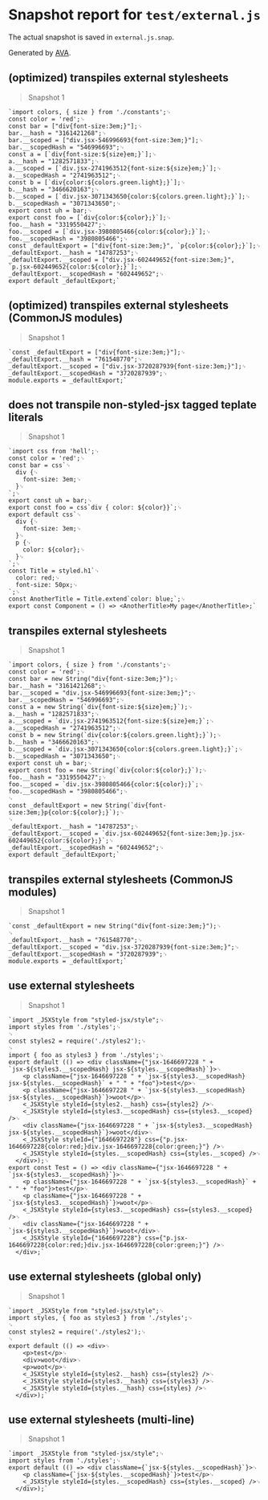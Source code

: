 # Snapshot report for `test/external.js`

The actual snapshot is saved in `external.js.snap`.

Generated by [AVA](https://ava.li).

## (optimized) transpiles external stylesheets

> Snapshot 1

    `import colors, { size } from './constants';␊
    const color = 'red';␊
    const bar = ["div{font-size:3em;}"];␊
    bar.__hash = "3161421268";␊
    bar.__scoped = ["div.jsx-546996693{font-size:3em;}"];␊
    bar.__scopedHash = "546996693";␊
    const a = [`div{font-size:${size}em;}`];␊
    a.__hash = "1282571833";␊
    a.__scoped = [`div.jsx-2741963512{font-size:${size}em;}`];␊
    a.__scopedHash = "2741963512";␊
    const b = [`div{color:${colors.green.light};}`];␊
    b.__hash = "3466620163";␊
    b.__scoped = [`div.jsx-3071343650{color:${colors.green.light};}`];␊
    b.__scopedHash = "3071343650";␊
    export const uh = bar;␊
    export const foo = [`div{color:${color};}`];␊
    foo.__hash = "3319550427";␊
    foo.__scoped = [`div.jsx-3980805466{color:${color};}`];␊
    foo.__scopedHash = "3980805466";␊
    const _defaultExport = ["div{font-size:3em;}", `p{color:${color};}`];␊
    _defaultExport.__hash = "14787253";␊
    _defaultExport.__scoped = ["div.jsx-602449652{font-size:3em;}", `p.jsx-602449652{color:${color};}`];␊
    _defaultExport.__scopedHash = "602449652";␊
    export default _defaultExport;`

## (optimized) transpiles external stylesheets (CommonJS modules)

> Snapshot 1

    `const _defaultExport = ["div{font-size:3em;}"];␊
    _defaultExport.__hash = "761548770";␊
    _defaultExport.__scoped = ["div.jsx-3720287939{font-size:3em;}"];␊
    _defaultExport.__scopedHash = "3720287939";␊
    module.exports = _defaultExport;`

## does not transpile non-styled-jsx tagged teplate literals

> Snapshot 1

    `import css from 'hell';␊
    const color = 'red';␊
    const bar = css`␊
      div {␊
        font-size: 3em;␊
      }␊
    `;␊
    export const uh = bar;␊
    export const foo = css`div { color: ${color}}`;␊
    export default css`␊
      div {␊
        font-size: 3em;␊
      }␊
      p {␊
        color: ${color};␊
      }␊
    `;␊
    const Title = styled.h1`␊
      color: red;␊
      font-size: 50px;␊
    `;␊
    const AnotherTitle = Title.extend`color: blue;`;␊
    export const Component = () => <AnotherTitle>My page</AnotherTitle>;`

## transpiles external stylesheets

> Snapshot 1

    `import colors, { size } from './constants';␊
    const color = 'red';␊
    const bar = new String("div{font-size:3em;}");␊
    bar.__hash = "3161421268";␊
    bar.__scoped = "div.jsx-546996693{font-size:3em;}";␊
    bar.__scopedHash = "546996693";␊
    const a = new String(`div{font-size:${size}em;}`);␊
    a.__hash = "1282571833";␊
    a.__scoped = `div.jsx-2741963512{font-size:${size}em;}`;␊
    a.__scopedHash = "2741963512";␊
    const b = new String(`div{color:${colors.green.light};}`);␊
    b.__hash = "3466620163";␊
    b.__scoped = `div.jsx-3071343650{color:${colors.green.light};}`;␊
    b.__scopedHash = "3071343650";␊
    export const uh = bar;␊
    export const foo = new String(`div{color:${color};}`);␊
    foo.__hash = "3319550427";␊
    foo.__scoped = `div.jsx-3980805466{color:${color};}`;␊
    foo.__scopedHash = "3980805466";␊
    ␊
    const _defaultExport = new String(`div{font-size:3em;}p{color:${color};}`);␊
    ␊
    _defaultExport.__hash = "14787253";␊
    _defaultExport.__scoped = `div.jsx-602449652{font-size:3em;}p.jsx-602449652{color:${color};}`;␊
    _defaultExport.__scopedHash = "602449652";␊
    export default _defaultExport;`

## transpiles external stylesheets (CommonJS modules)

> Snapshot 1

    `const _defaultExport = new String("div{font-size:3em;}");␊
    ␊
    _defaultExport.__hash = "761548770";␊
    _defaultExport.__scoped = "div.jsx-3720287939{font-size:3em;}";␊
    _defaultExport.__scopedHash = "3720287939";␊
    module.exports = _defaultExport;`

## use external stylesheets

> Snapshot 1

    `import _JSXStyle from "styled-jsx/style";␊
    import styles from './styles';␊
    ␊
    const styles2 = require('./styles2');␊
    ␊
    import { foo as styles3 } from './styles';␊
    export default (() => <div className={"jsx-1646697228 " + `jsx-${styles3.__scopedHash} jsx-${styles.__scopedHash}`}>␊
        <p className={"jsx-1646697228 " + `jsx-${styles3.__scopedHash} jsx-${styles.__scopedHash}` + " " + "foo"}>test</p>␊
        <p className={"jsx-1646697228 " + `jsx-${styles3.__scopedHash} jsx-${styles.__scopedHash}`}>woot</p>␊
        <_JSXStyle styleId={styles2.__hash} css={styles2} />␊
        <_JSXStyle styleId={styles3.__scopedHash} css={styles3.__scoped} />␊
        <div className={"jsx-1646697228 " + `jsx-${styles3.__scopedHash} jsx-${styles.__scopedHash}`}>woot</div>␊
        <_JSXStyle styleId={"1646697228"} css={"p.jsx-1646697228{color:red;}div.jsx-1646697228{color:green;}"} />␊
        <_JSXStyle styleId={styles.__scopedHash} css={styles.__scoped} />␊
      </div>);␊
    export const Test = () => <div className={"jsx-1646697228 " + `jsx-${styles3.__scopedHash}`}>␊
        <p className={"jsx-1646697228 " + `jsx-${styles3.__scopedHash}` + " " + "foo"}>test</p>␊
        <p className={"jsx-1646697228 " + `jsx-${styles3.__scopedHash}`}>woot</p>␊
        <_JSXStyle styleId={styles3.__scopedHash} css={styles3.__scoped} />␊
        <div className={"jsx-1646697228 " + `jsx-${styles3.__scopedHash}`}>woot</div>␊
        <_JSXStyle styleId={"1646697228"} css={"p.jsx-1646697228{color:red;}div.jsx-1646697228{color:green;}"} />␊
      </div>;`

## use external stylesheets (global only)

> Snapshot 1

    `import _JSXStyle from "styled-jsx/style";␊
    import styles, { foo as styles3 } from './styles';␊
    ␊
    const styles2 = require('./styles2');␊
    ␊
    export default (() => <div>␊
        <p>test</p>␊
        <div>woot</div>␊
        <p>woot</p>␊
        <_JSXStyle styleId={styles2.__hash} css={styles2} />␊
        <_JSXStyle styleId={styles3.__hash} css={styles3} />␊
        <_JSXStyle styleId={styles.__hash} css={styles} />␊
      </div>);`

## use external stylesheets (multi-line)

> Snapshot 1

    `import _JSXStyle from "styled-jsx/style";␊
    import styles from './styles';␊
    export default (() => <div className={`jsx-${styles.__scopedHash}`}>␊
        <p className={`jsx-${styles.__scopedHash}`}>test</p>␊
        <_JSXStyle styleId={styles.__scopedHash} css={styles.__scoped} />␊
      </div>);`
